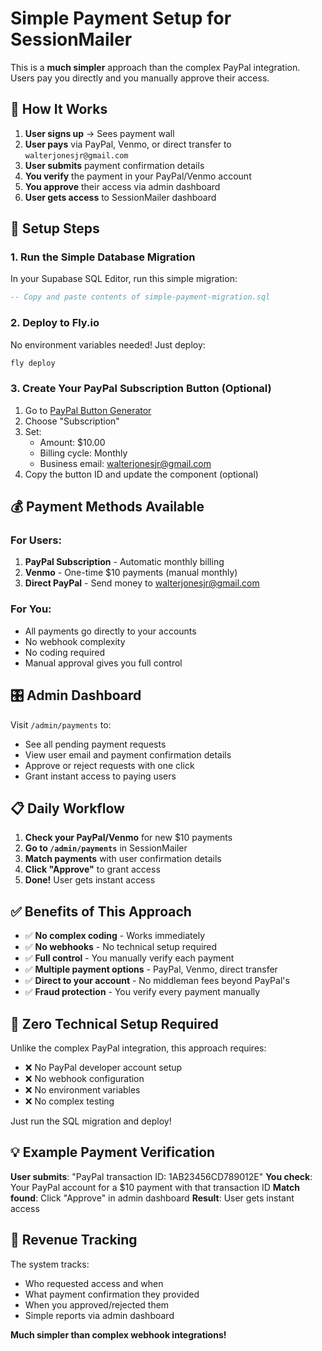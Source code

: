 # Simple Payment Setup for SessionMailer

This is a **much simpler** approach than the complex PayPal integration. Users pay you directly and you manually approve their access.

## 🎯 **How It Works**

1. **User signs up** → Sees payment wall
2. **User pays** via PayPal, Venmo, or direct transfer to `walterjonesjr@gmail.com`
3. **User submits** payment confirmation details
4. **You verify** the payment in your PayPal/Venmo account
5. **You approve** their access via admin dashboard
6. **User gets access** to SessionMailer dashboard

## 🚀 **Setup Steps**

### 1. Run the Simple Database Migration

In your Supabase SQL Editor, run this simple migration:

```sql
-- Copy and paste contents of simple-payment-migration.sql
```

### 2. Deploy to Fly.io

No environment variables needed! Just deploy:

```bash
fly deploy
```

### 3. Create Your PayPal Subscription Button (Optional)

1. Go to [PayPal Button Generator](https://www.paypal.com/buttons/)
2. Choose "Subscription"
3. Set:
   - Amount: $10.00
   - Billing cycle: Monthly
   - Business email: walterjonesjr@gmail.com
4. Copy the button ID and update the component (optional)

## 💰 **Payment Methods Available**

### For Users:
1. **PayPal Subscription** - Automatic monthly billing
2. **Venmo** - One-time $10 payments (manual monthly)
3. **Direct PayPal** - Send money to walterjonesjr@gmail.com

### For You:
- All payments go directly to your accounts
- No webhook complexity
- No coding required
- Manual approval gives you full control

## 🎛️ **Admin Dashboard**

Visit `/admin/payments` to:
- See all pending payment requests
- View user email and payment confirmation details
- Approve or reject requests with one click
- Grant instant access to paying users

## 📋 **Daily Workflow**

1. **Check your PayPal/Venmo** for new $10 payments
2. **Go to `/admin/payments`** in SessionMailer
3. **Match payments** with user confirmation details
4. **Click "Approve"** to grant access
5. **Done!** User gets instant access

## ✅ **Benefits of This Approach**

- ✅ **No complex coding** - Works immediately
- ✅ **No webhooks** - No technical setup required
- ✅ **Full control** - You manually verify each payment
- ✅ **Multiple payment options** - PayPal, Venmo, direct transfer
- ✅ **Direct to your account** - No middleman fees beyond PayPal's
- ✅ **Fraud protection** - You verify every payment manually

## 🔧 **Zero Technical Setup Required**

Unlike the complex PayPal integration, this approach requires:
- ❌ No PayPal developer account setup
- ❌ No webhook configuration
- ❌ No environment variables
- ❌ No complex testing

Just run the SQL migration and deploy!

## 💡 **Example Payment Verification**

**User submits**: "PayPal transaction ID: 1AB23456CD789012E"
**You check**: Your PayPal account for a $10 payment with that transaction ID
**Match found**: Click "Approve" in admin dashboard
**Result**: User gets instant access

## 🎯 **Revenue Tracking**

The system tracks:
- Who requested access and when
- What payment confirmation they provided
- When you approved/rejected them
- Simple reports via admin dashboard

**Much simpler than complex webhook integrations!**